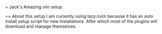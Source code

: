 = Jack's Amazing vim setup

== About this setup
I am currently using lazy.nvim because it has an auto install setup script for new installations.
After which most of the plugins will download and manage themselves.
